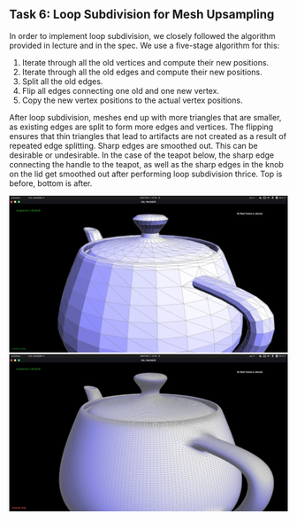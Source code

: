 ## Task 6: Loop Subdivision for Mesh Upsampling

In order to implement loop subdivision, we closely followed the
algorithm provided in lecture and in the spec. We use a five-stage
algorithm for this:
1. Iterate through all the old vertices and compute their new positions.
2. Iterate through all the old edges and compute their new positions.
3. Split all the old edges.
4. Flip all edges connecting one old and one new vertex.
5. Copy the new vertex positions to the actual vertex positions.

After loop subdivision, meshes end up with more triangles that are
smaller, as existing edges are split to form more edges and vertices.
The flipping ensures that thin triangles that lead to artifacts are not
created as a result of repeated edge splitting. Sharp edges are
smoothed out. This can be desirable or undesirable. In the case of the
teapot below, the sharp edge connecting the handle to the teapot, as
well as the sharp edges in the knob on the lid get smoothed out after
performing loop subdivision thrice. Top is before, bottom is after.

![](assets/p2_t6_1_before.png)
![](assets/p2_t6_1_after.png)


